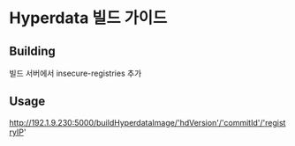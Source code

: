 # Hyperdata 빌드 가이드

## Building
빌드 서버에서 insecure-registries 추가

## Usage
http://192.1.9.230:5000/buildHyperdataImage/'hdVersion'/'commitId'/'registryIP'
